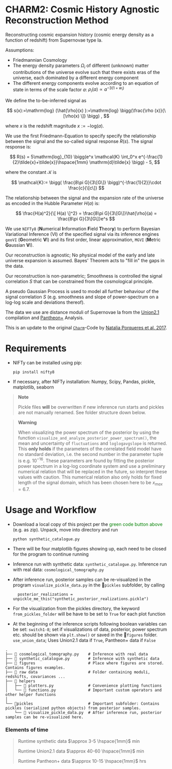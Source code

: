 CHARM2: Cosmic History Agnostic Reconstruction Method
=================

Reconstructing cosmic expansion history (cosmic energy density as a function of redshift) from Supernovae
type Ia. 

Assumptions: 
- Friedmannian Cosmology
- The energy density parameters $\Omega_i$ of different
  (unknown) matter contributions of the universe evolve such that
  there exists eras of the universe, each dominated by a different
  energy component
- The different energy components evolve according to an equation of state in
  terms of the scale factor $a$: $\rho_i(a)\propto a^{-3(1+w_i)}$ 

We define the to-be-inferred signal as 

$$
s(x):=\mathrm{log} (\hat{\rho}(x) ):=\mathrm{log} \bigg(\frac{\rho (x)}{\[\rho(x) \]} \bigg) ,
$$

where $x$ is the redshift magnitude $x:=-\mathrm{log}(a)$.

We use the first Friedmann-Equation to specify specify the relationship
between the signal and the so-called signal response $R(s)$. 
The signal response is:

$$
R(s) = 5\mathrm{log}_{10} \bigg(e^x  \mathcal{K} \int_0^x e^{-\frac{1}{2}\tilde{x}+\tilde{x}}\hspace{1mm} \mathrm{d}\tilde{x} \bigg) - 5,
$$

where the constant $\mathcal{K}$ is 

$$
\mathcal{K}:= \bigg( \frac{8\pi G}{3\[G\]} \bigg)^{-\frac{1}{2}}\cdot \frac{c}{\[c\]}
$$

The relationship between the signal and the expansion rate of the universe as encoded in 
the Hubble Parameter $H(a)$ is: 

$$
\frac{H(a)^2}{\[ H(a) \]^2} = \frac{8\pi G}{3\[G\]}\hat{\rho}(a) = \frac{8\pi G}{3\[G\]}e^s
$$

We use `NIFTy8` (**N**umerical **I**nformation **F**ield **T**heor**y**) to perform 
Bayesian Variational Inference (VI) of the specified signal via its inference engines 
`geoVI` (**G**eometric **V**I) and its first order, linear approximation, 
`MGVI` (**M**etric **G**aussian **V**I).

Our reconstruction is agnostic; No physical model of the early and late universe
expansion is assumed. Bayes' Theorem acts to "fill in" the gaps in the data.

Our reconstruction is non-parametric; Smoothness is controlled the signal correlation
$S$ that can be constrained from the cosmological principle.

A pseudo Gaussian Process is used to model all further behaviour of the signal
correlation $S$ (e.g. smoothness and slope of power-spectrum on a log-log scale and 
deviations thereof).

The data we use are distance moduli of Supernovae Ia from the 
[Union2.1](https://supernova.lbl.gov/Union/) compilation and [Pantheon+](https://pantheonplussh0es.github.io) Analysis.

This is an update to the original [`Charm`](https://gitlab.mpcdf.mpg.de/natalia/charm)-Code by [Natalia Porqueres et al. 2017](https://arxiv.org/abs/1608.04007).


Requirements
=================
*   NIFTy can be installed using pip:

        pip install nifty8
* If necessary, after NIFTy installation: Numpy, Scipy, Pandas, pickle, matplotlib, seaborn 

> **Note**
> 
> Pickle files **will** be overwritten if new inference run starts and pickles are not manually renamed.
> See folder structure down below.

> **Warning**
> 
>When visualizing the power spectrum of the posterior by using the function
> `visualize_and_analyze_posterior_power_spectrum()`, the mean and uncertainty of 
> `fluctuations` and `loglogavgslope` is returned. This **only holds** if the parameters of the correlated field model
> have no standard deviation, i.e. the second number in the parameter tuple is e.g. $10^{-16}$. These parameters are found 
> by fitting the posterior power spectrum in a log-log coordinate system and use a preliminary numerical relation that will be replaced in the 
> future, so interpret these values with caution. This numerical relation also only holds for fixed length of the signal 
> domain, which has been chosen here to be $x_{max}=6.7$.




Usage and Workflow
=================
*   Download a local copy of this project per the <span style="color:green"> green code button above </span> (e.g. as zip). Unpack, move into directory and run 

        python synthetic_catalogue.py
* There will be four matplotlib figures showing up, each need to be closed for the program to continue running
* Inference run with synthetic data: `synthetic_catalogue.py`. Inference run with real data: `cosmological_tomography.py`
* After inference run, posterior samples can be re-visualized in the program `visualize_pickle_data.py` in the 📂`pickles` subfolder, by calling

        posterior_realizations = unpickle_me_this("synthetic_posterior_realizations.pickle")
* For the visualization from the pickles directory, the keyword `from_pickles_folder` will be have to be set to `True` for each plot function
* At the beginning of the inference scripts following boolean variables can be set: `switch1-8`; set if visualizations
of data, posterior, power spectrum etc. should be shown via `plt.show()` or saved in the 📂`figures` folder.
`use_union_data`; Uses Union2.1 data if `True`, Pantheon+ data if `False`


```
.
├── 🐍 cosmological_tomography.py    # Inference with real data
├── 🐍 synthetic_catalogue.py        # Inference with synthetic data 
├── 📂 figures                       # Place where figures are stored. Contains figures examples.
├── 📂 raw data                      # Folder containing moduli, redshifts, covariances ...
├── 📂 helpers                       
│   ├── 🐍 plotters.py               # Convenience plotting functions
│   └── 🐍 functions.py              # Important custom operators and other helper functions
│   
└── 📂pickles                        # Important subfolder: Contains pickles (serialized python objects) from posterior samples.
    └── 🐍 visualize_pickle_data.py  # After inference run, posterior samples can be re-visualized here.
```


### Elements of time

>Runtime synthetic data $\approx 3-5 \hspace{1mm}$ min
> 
>Runtime Union2.1 data $\approx 40-60 \hspace{1mm}$ min
> 
>Runtime Pantheon+ data $\approx 10-15 \hspace{1mm}$ hrs



